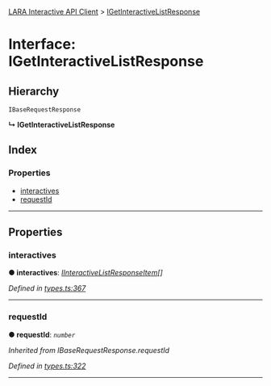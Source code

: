 [LARA Interactive API Client](../README.md) > [IGetInteractiveListResponse](../interfaces/igetinteractivelistresponse.md)

# Interface: IGetInteractiveListResponse

## Hierarchy

 `IBaseRequestResponse`

**↳ IGetInteractiveListResponse**

## Index

### Properties

* [interactives](igetinteractivelistresponse.md#interactives)
* [requestId](igetinteractivelistresponse.md#requestid)

---

## Properties

<a id="interactives"></a>

###  interactives

**● interactives**: *[IInteractiveListResponseItem](iinteractivelistresponseitem.md)[]*

*Defined in [types.ts:367](../../../lara-typescript/src/interactive-api-client/types.ts#L367)*

___
<a id="requestid"></a>

###  requestId

**● requestId**: *`number`*

*Inherited from IBaseRequestResponse.requestId*

*Defined in [types.ts:322](../../../lara-typescript/src/interactive-api-client/types.ts#L322)*

___

